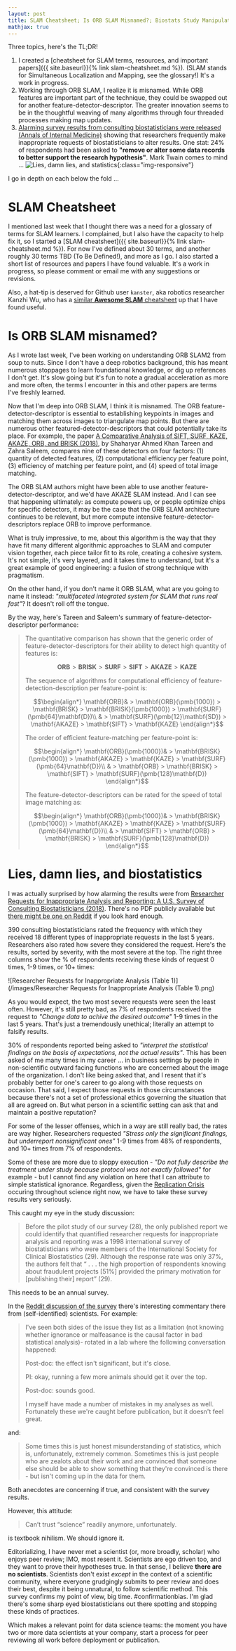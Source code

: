 ```yaml
---
layout: post
title: SLAM Cheatsheet; Is ORB SLAM Misnamed?; Biostats Study Manipulation
mathjax: true
---
```


Three topics, here's the TL;DR!

1. I created a [cheatsheet for SLAM terms, resources, and important papers]({{ site.baseurl}}{% link slam-cheatsheet.md %}).  (SLAM stands for Simultaneous Localization and Mapping, see the glossary!)  It's a work in progress.
2. Working through ORB SLAM, I realize it is misnamed.  While ORB features are important part of the technique, they could be swapped out for another feature-detector-descriptor.  The greater innovation seems to be in the thoughtful weaving of many algorithms through four threaded processes making map updates.
3. [Alarming survey results from consulting biostatisticians were released (Annals of Internal Medicine)](http://annals.org/aim/article-abstract/2706170/researcher-requests-inappropriate-analysis-reporting-u-s-survey-consulting-biostatisticians) showing that researchers frequently make inappropriate requests of biostatisticians to alter results.  One stat: 24% of respondents had been asked to **"remove or alter some data records to better support the research hypothesis"**.  Mark Twain comes to mind ...
   ![Lies, damn lies, and statistics](/images/lies_statistics.png){:class="img-responsive"}

I go in depth on each below the fold ...

<!--excerpt-->

# SLAM Cheatsheet

I mentioned last week that I thought there was a need for a glossary of terms for SLAM learners.  I complained, but I also have the capacity to help fix it, so I started a [SLAM cheatsheet]({{ site.baseurl}}{% link slam-cheatsheet.md %}).  For now I've defined about 30 terms, and another roughly 30 terms TBD (To Be Defined!), and more as I go.  I also started a short list of resources and papers I have found valuable.  It's a work in progress, so please comment or email me with any suggestions or revisions.

Also, a hat-tip is deserved for Github user `kanster`, aka robotics researcher Kanzhi Wu, who has a [similar **Awesome SLAM** cheatsheet](https://github.com/kanster/awesome-slam) up that I have found useful.

# Is ORB SLAM misnamed?

As I wrote last week, I've been working on understanding ORB SLAM2 from soup to nuts.  Since I don't have a deep robotics background, this has meant numerous stoppages to learn foundational knowledge, or dig up references I don't get.  It's slow going but it's fun to note a gradual acceleration as more and more often, the terms I encounter in this and other papers are terms I've freshly learned.

Now that I'm deep into ORB SLAM, I think it is misnamed.  The ORB feature-detector-descriptor is essential to establishing keypoints in images and matching them across images to triangulate map points.  But there are numerous other featured-detector-descriptors that could potentially take its place.  For example, the paper [A Comparative Analysis of SIFT, SURF, KAZE, AKAZE, ORB, and BRISK (2018)](https://ieeexplore.ieee.org/document/8346440), by Shaharyar Ahmed Khan Tareen and Zahra Saleem, compares nine of these detectors on four factors: (1) quantity of detected features, (2) computational efficiency per feature point, (3) efficiency of matching per feature point, and (4) speed of total image matching.

The ORB SLAM authors might have been able to use another feature-detector-descriptor, and we'd have AKAZE SLAM instead.  And I can see that happening ultimately: as compute powers up, or people optimize chips for specific detectors, it may be the case that the ORB SLAM architecture continues to be relevant, but more compute intensive feature-detector-descriptors replace ORB to improve performance.

What is truly impressive, to me, about this algorithm is the way that they have fit many different algorithmic approaches to SLAM and computer vision together, each piece tailor fit to its role, creating a cohesive system.  It's not simple, it's very layered, and it takes time to understand, but it's a great example of good engineering: a fusion of strong technique with pragmatism.

On the other hand, if you don't name it ORB SLAM, what are you going to name it instead: *"multifaceted integrated system for SLAM that runs real fast"*?  It doesn't roll off the tongue.

By the way, here's Tareen and Saleem's summary of feature-detector-descriptor performance:

> The quantitative comparison has shown that the generic order of feature-detector-descriptors for their ability to detect high quantity of features is:
> 
> $$\begin{equation*} \mathbf{ORB} > \mathbf{BRISK} > \mathbf{SURF} > \mathbf{SIFT} > \mathbf{AKAZE} > \mathbf{KAZE} \end{equation*}$$
> 
> The sequence of algorithms for computational efficiency of feature-detection-description per feature-point is:
> 
> $$\begin{align*} \mathbf{ORB}& > \mathbf{ORB}(\pmb{1000}) > \mathbf{BRISK} > \mathbf{BRISK}(\pmb{1000}) > \mathbf{SURF}(\pmb{64}\mathbf{D})\\ & > \mathbf{SURF}(\pmb{12}\mathbf{SD}) > \mathbf{AKAZE} > \mathbf{SIFT} > \mathbf{KAZE} \end{align*}$$
> 
> The order of efficient feature-matching per feature-point is:
> 
> $$\begin{align*} \mathbf{ORB}(\pmb{1000})& > \mathbf{BRISK}(\pmb{1000}) > \mathbf{AKAZE} > \mathbf{KAZE} > \mathbf{SURF}(\pmb{64}\mathbf{D})\\ & > \mathbf{ORB} > \mathbf{BRISK} > \mathbf{SIFT} > \mathbf{SURF}(\pmb{128}\mathbf{D}) \end{align*}$$
> 
> The feature-detector-descriptors can be rated for the speed of total image matching as:
> 
> $$\begin{align*} \mathbf{ORB}(\pmb{1000})& > \mathbf{BRISK}(\pmb{1000}) > \mathbf{AKAZE} > \mathbf{KAZE} > \mathbf{SURF}(\pmb{64}\mathbf{D})\\ & > \mathbf{SIFT} > \mathbf{ORB} > \mathbf{BRISK} > \mathbf{SURF}(\pmb{128}\mathbf{D}) \end{align*}$$

# Lies, damn lies, and biostatistics

I was actually surprised by how alarming the results were from [Researcher Requests for Inappropriate Analysis and Reporting: A U.S. Survey of Consulting Biostatisticians (2018)](http://annals.org/aim/article-abstract/2706170/researcher-requests-inappropriate-analysis-reporting-u-s-survey-consulting-biostatisticians).  There's no PDF publicly available but [there might be one on Reddit](https://www.reddit.com/r/sciences/comments/9myvyp/biostatisticians_report_that_they_receive_an/) if you look hard enough.

390 consulting biostatisticians rated the frequency with which they received 18 different types of inappropriate requests in the last 5 years.  Researchers also rated how severe they considered the request.  Here's the results, sorted by severity, with the most severe at the top.  The right three columns show the % of respondents receiving these kinds of request 0 times, 1-9 times, or 10+ times:

![Researcher Requests for Inappropriate Analysis (Table 1)](/images/Researcher Requests for Inappropriate Analysis (Table 1).png)

As you would expect, the two most severe requests were seen the least often.  However, it's still pretty bad, as 7% of respondents received the request to *"Change data to achive the desired outcome"* 1-9 times in the last 5 years.  That's just a tremendously unethical; literally an attempt to falsify results.

30% of respondents reported being asked to *"interpret the statistical findings on the basis of expectations, not the actual results"*.  This has been asked of me many times in my career ... in business settings by people in non-scientific outward facing functions who are concerned about the image of the organization.  I don't like being asked that, and I resent that it's probably better for one's career to go along with those requests on occasion.  That said, I expect those requests in those circumstances because there's not a set of professional ethics governing the situation that all are agreed on.  But what person in a scientific setting can ask that and maintain a positive reputation?

For some of the lesser offenses, which in a way are still really bad, the rates are way higher.  Researchers requested *"Stress only the significant findings, but underreport nonsignificant ones"* 1-9 times from 48% of respondents, and 10+ times from 7% of respondents.

Some of these are more due to sloppy execution - *"Do not fully describe the treatment under study because protocol was not exactly followed"* for example - but I cannot find any violation on here that I can attribute to simple statistical ignorance.  Regardless, given the [Replication Crisis](https://en.wikipedia.org/wiki/Replication_crisis) occuring throughout science right now, we have to take these survey results very seriously.

This caught my eye in the study discussion:

> Before the pilot study of our survey (28), the only published report we could identify that quantified researcher requests for inappropriate analysis and reporting was a 1998 international survey of biostatisticians who were members of the International Society for Clinical Biostatistics (29). Although the response rate was only 37%, the authors felt that “ . . . the high proportion of respondents knowing about fraudulent projects [51%] provided the primary motivation for [publishing their] report” (29).

This needs to be an annual survey.

In the [Reddit discussion of the survey](https://www.reddit.com/r/sciences/comments/9myvyp/biostatisticians_report_that_they_receive_an/) there's interesting commentary there from (self-identified) scientists.  For example:

> I've seen both sides of the issue they list as a limitation (not knowing whether ignorance or malfeasance is the causal factor in bad statistical analysis)- rotated in a lab where the following conversation happened:
> 
> Post-doc: the effect isn't significant, but it's close.
> 
> PI: okay, running a few more animals should get it over the top.
> 
> Post-doc: sounds good.
> 
> I myself have made a number of mistakes in my analyses as well. Fortunately these we're caught before publication, but it doesn't feel great.

and:

> Some times this is just honest misunderstanding of statistics, which is, unfortunately, extremely common. Sometimes this is just people who are zealots about their work and are convinced that someone else should be able to show something that they're convinced is there - but isn't coming up in the data for them.

Both anecdotes are concerning if true, and consistent with the survey results.

However, this attitude:

> Can’t trust “science” readily anymore, unfortunately.

is textbook nihilism. We should ignore it.

Editorializing, I have never met a scientist (or, more broadly, scholar) who enjoys peer review; IMO, most resent it.  Scientists are ego driven too, and they want to prove their hypotheses true.  In that sense, I believe **there are no scientists**.  Scientists don't exist *except* in the context of a scientific community, where everyone grudgingly submits to peer review and does their best, despite it being unnatural, to follow scientific method.  This survey confirms my point of view, big time. \#confirmationbias.  I'm glad there's some sharp eyed biostatisticians out there spotting and stopping these kinds of practices.

Which makes a relevant point for data science teams: the moment you have two or more data scientists at your company, start a process for peer reviewing all work before deployment or publication.